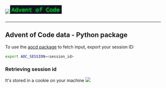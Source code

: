 # [![](https://adventofcode.com/favicon.png)![aoc text](assets/aoc_text.png)](https://adventofcode.com/)

--------------------------------------------------------------------------------


## Advent of Code data - Python package
To use the [aocd package](https://github.com/wimglenn/advent-of-code-data)
to fetch input, export your session ID:

```bash
export AOC_SESSION=<session_id>
```


### Retrieving session id
It's stored in a cookie on your machine <img src="https://pbs.twimg.com/profile_images/1092451626781163523/0YzJMi-8.jpg" height="30px"/>
